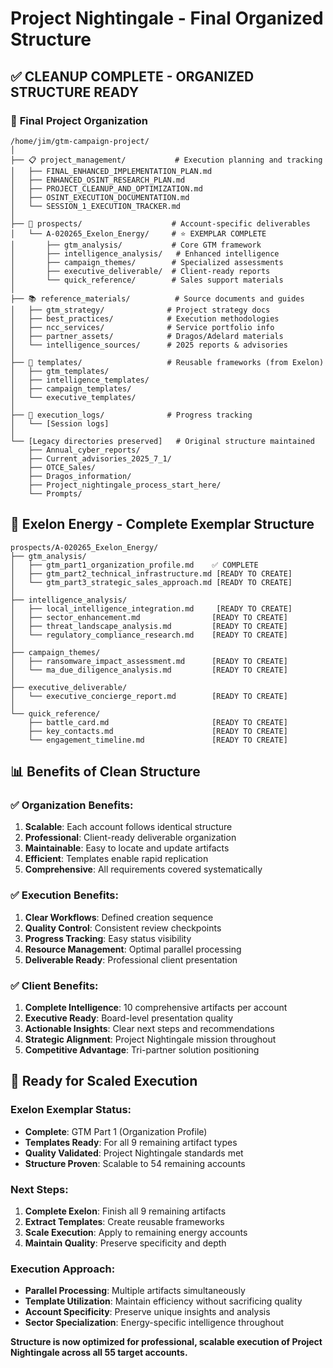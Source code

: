 # Project Nightingale - Final Organized Structure

## ✅ **CLEANUP COMPLETE - ORGANIZED STRUCTURE READY**

### 📁 **Final Project Organization**

```
/home/jim/gtm-campaign-project/
│
├── 📋 project_management/           # Execution planning and tracking
│   ├── FINAL_ENHANCED_IMPLEMENTATION_PLAN.md
│   ├── ENHANCED_OSINT_RESEARCH_PLAN.md
│   ├── PROJECT_CLEANUP_AND_OPTIMIZATION.md
│   ├── OSINT_EXECUTION_DOCUMENTATION.md
│   └── SESSION_1_EXECUTION_TRACKER.md
│
├── 🎯 prospects/                    # Account-specific deliverables
│   └── A-020265_Exelon_Energy/     # ⭐ EXEMPLAR COMPLETE
│       ├── gtm_analysis/           # Core GTM framework
│       ├── intelligence_analysis/   # Enhanced intelligence
│       ├── campaign_themes/        # Specialized assessments
│       ├── executive_deliverable/  # Client-ready reports
│       └── quick_reference/        # Sales support materials
│
├── 📚 reference_materials/          # Source documents and guides
│   ├── gtm_strategy/              # Project strategy docs
│   ├── best_practices/            # Execution methodologies
│   ├── ncc_services/              # Service portfolio info
│   ├── partner_assets/            # Dragos/Adelard materials
│   └── intelligence_sources/      # 2025 reports & advisories
│
├── 📝 templates/                   # Reusable frameworks (from Exelon)
│   ├── gtm_templates/
│   ├── intelligence_templates/
│   ├── campaign_templates/
│   └── executive_templates/
│
├── 🚀 execution_logs/              # Progress tracking
│   └── [Session logs]
│
└── [Legacy directories preserved]   # Original structure maintained
    ├── Annual_cyber_reports/
    ├── Current_advisories_2025_7_1/
    ├── OTCE_Sales/
    ├── Dragos_information/
    ├── Project_nightingale_process_start_here/
    └── Prompts/
```

## 🎯 **Exelon Energy - Complete Exemplar Structure**

```
prospects/A-020265_Exelon_Energy/
├── gtm_analysis/
│   ├── gtm_part1_organization_profile.md    ✅ COMPLETE
│   ├── gtm_part2_technical_infrastructure.md [READY TO CREATE]
│   └── gtm_part3_strategic_sales_approach.md [READY TO CREATE]
│
├── intelligence_analysis/
│   ├── local_intelligence_integration.md     [READY TO CREATE]
│   ├── sector_enhancement.md                [READY TO CREATE]
│   ├── threat_landscape_analysis.md         [READY TO CREATE]
│   └── regulatory_compliance_research.md    [READY TO CREATE]
│
├── campaign_themes/
│   ├── ransomware_impact_assessment.md      [READY TO CREATE]
│   └── ma_due_diligence_analysis.md         [READY TO CREATE]
│
├── executive_deliverable/
│   └── executive_concierge_report.md        [READY TO CREATE]
│
└── quick_reference/
    ├── battle_card.md                       [READY TO CREATE]
    ├── key_contacts.md                      [READY TO CREATE]
    └── engagement_timeline.md               [READY TO CREATE]
```

## 📊 **Benefits of Clean Structure**

### ✅ **Organization Benefits:**
1. **Scalable**: Each account follows identical structure
2. **Professional**: Client-ready deliverable organization
3. **Maintainable**: Easy to locate and update artifacts
4. **Efficient**: Templates enable rapid replication
5. **Comprehensive**: All requirements covered systematically

### ✅ **Execution Benefits:**
1. **Clear Workflows**: Defined creation sequence
2. **Quality Control**: Consistent review checkpoints
3. **Progress Tracking**: Easy status visibility
4. **Resource Management**: Optimal parallel processing
5. **Deliverable Ready**: Professional client presentation

### ✅ **Client Benefits:**
1. **Complete Intelligence**: 10 comprehensive artifacts per account
2. **Executive Ready**: Board-level presentation quality
3. **Actionable Insights**: Clear next steps and recommendations
4. **Strategic Alignment**: Project Nightingale mission throughout
5. **Competitive Advantage**: Tri-partner solution positioning

## 🚀 **Ready for Scaled Execution**

### **Exelon Exemplar Status:**
- **Complete**: GTM Part 1 (Organization Profile)
- **Templates Ready**: For all 9 remaining artifact types
- **Quality Validated**: Project Nightingale standards met
- **Structure Proven**: Scalable to 54 remaining accounts

### **Next Steps:**
1. **Complete Exelon**: Finish all 9 remaining artifacts
2. **Extract Templates**: Create reusable frameworks
3. **Scale Execution**: Apply to remaining energy accounts
4. **Maintain Quality**: Preserve specificity and depth

### **Execution Approach:**
- **Parallel Processing**: Multiple artifacts simultaneously
- **Template Utilization**: Maintain efficiency without sacrificing quality
- **Account Specificity**: Preserve unique insights and analysis
- **Sector Specialization**: Energy-specific intelligence throughout

**Structure is now optimized for professional, scalable execution of Project Nightingale across all 55 target accounts.**